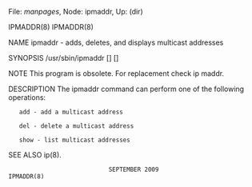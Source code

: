 File: *manpages*,  Node: ipmaddr,  Up: (dir)

IPMADDR(8)                                                          IPMADDR(8)



NAME
       ipmaddr - adds, deletes, and displays multicast addresses


SYNOPSIS
       /usr/sbin/ipmaddr [<operation>] [<args>]


NOTE
       This program is obsolete. For replacement check ip maddr.


DESCRIPTION
       The ipmaddr command can perform one of the following operations:

       add - add a multicast address

       del - delete a multicast address

       show - list multicast addresses


SEE ALSO
       ip(8).



                                SEPTEMBER 2009                      IPMADDR(8)
